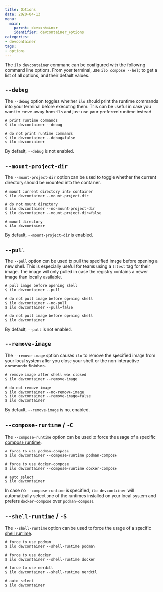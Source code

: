 ```yaml
---
title: Options
date: 2020-04-13
menu:
  main:
    parent: devcontainer
    identifier: devcontainer_options
categories:
- devcontainer
tags:
- options
---
```


The `ilo devcontainer` command can be configured with the following command line options. From your terminal, use `ilo compose --help` to get a list of all options, and their default values.

## `--debug`

The `--debug` option toggles whether `ilo` should print the runtime commands into your terminal before executing them. This can be useful in case you want to move away from `ilo` and just use your preferred runtime instead.

```shell script
# print runtime commands
$ ilo devcontainer --debug

# do not print runtime commands
$ ilo devcontainer --debug=false
$ ilo devcontainer
```

By default, `--debug` is not enabled.

## `--mount-project-dir`

The `--mount-project-dir` option can be used to toggle whether the current directory should be mounted into the container.

```shell script
# mount current directory into container
$ ilo devcontainer --mount-project-dir

# do not mount directory
$ ilo devcontainer --no-mount-project-dir
$ ilo devcontainer --mount-project-dir=false

# mount directory
$ ilo devcontainer
```

By default, `--mount-project-dir` is enabled.

## `--pull`

The `--pull` option can be used to pull the specified image before opening a new shell. This is especially useful for teams using a `latest` tag for their image. The image will only pulled in case the registry contains a newer image than locally available.

```shell script
# pull image before opening shell
$ ilo devcontainer --pull

# do not pull image before opening shell
$ ilo devcontainer --no-pull
$ ilo devcontainer --pull=false

# do not pull image before opening shell
$ ilo devcontainer
```

By default, `--pull` is not enabled.

## `--remove-image`

The `--remove-image` option causes `ilo` to remove the specified image from your local system after you close your shell, or the non-interactive commands finishes.

```shell script
# remove image after shell was closed
$ ilo devcontainer --remove-image

# do not remove image
$ ilo devcontainer --no-remove-image
$ ilo devcontainer --remove-image=false
$ ilo devcontainer
```

By default, `--remove-image` is not enabled.

## `--compose-runtime` / `-C`

The `--compose-runtime` option can be used to force the usage of a specific [compose runtime](../../compose/runtimes).

```shell script
# force to use podman-compose
$ ilo devcontainer --compose-runtime podman-compose

# force to use docker-compose
$ ilo devcontainer --compose-runtime docker-compose

# auto select
$ ilo devcontainer
```

In case no `--compose-runtime` is specified, `ilo devcontainer` will automatically select one of the runtimes installed on your local system and prefers `docker-compose` over `podman-compose`.

## `--shell-runtime` / `-S`

The `--shell-runtime` option can be used to force the usage of a specific [shell runtime](../../shell/runtimes).

```shell script
# force to use podman
$ ilo devcontainer --shell-runtime podman

# force to use docker
$ ilo devcontainer --shell-runtime docker

# force to use nerdctl
$ ilo devcontainer --shell-runtime nerdctl

# auto select
$ ilo devcontainer
```
